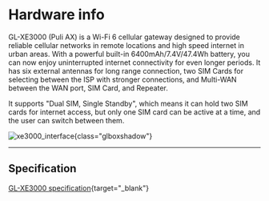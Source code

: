 # Hardware info

GL-XE3000 (Puli AX) is a Wi-Fi 6 cellular gateway designed to provide reliable cellular networks in remote locations and high speed internet in urban areas. With a powerful built-in 6400mAh/7.4V/47.4Wh battery, you can now enjoy uninterrupted internet connectivity for even longer periods. It has six external antennas for long range connection, two SIM Cards for selecting between the ISP with stronger connections, and Multi-WAN between the WAN port, SIM Card, and Repeater.

It supports "Dual SIM, Single Standby", which means it can hold two SIM cards for internet access, but only one SIM card can be active at a time, and the user can switch between them.

![xe3000_interface](https://static.gl-inet.com/docs/en/4/user_guide/gl-xe3000/hardware_info/xe3000_interface.jpg){class="glboxshadow"}

---

## Specification

[GL-XE3000 specification](https://www.gl-inet.com/products/gl-xe3000/#specs){target="_blank"}
